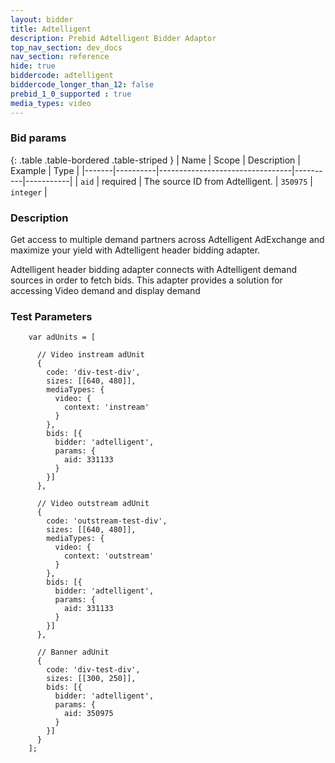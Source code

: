 ```yaml
---
layout: bidder
title: Adtelligent
description: Prebid Adtelligent Bidder Adaptor
top_nav_section: dev_docs
nav_section: reference
hide: true
biddercode: adtelligent
biddercode_longer_than_12: false
prebid_1_0_supported : true
media_types: video
---
```


### Bid params

{: .table .table-bordered .table-striped }
| Name  | Scope    | Description                     | Example  | Type      |
|-------|----------|---------------------------------|----------|-----------|
| `aid` | required | The source ID from Adtelligent. | `350975` | `integer` |


### Description
Get access to multiple demand partners across Adtelligent AdExchange and maximize your yield with Adtelligent header bidding adapter.

Adtelligent header bidding adapter connects with Adtelligent demand sources in order to fetch bids.
This adapter provides a solution for accessing Video demand and display demand

### Test Parameters
```
    var adUnits = [

      // Video instream adUnit
      {
        code: 'div-test-div',
        sizes: [[640, 480]],
        mediaTypes: {
          video: {
            context: 'instream'
          }
        },
        bids: [{
          bidder: 'adtelligent',
          params: {
            aid: 331133
          }
        }]
      },

      // Video outstream adUnit
      {
        code: 'outstream-test-div',
        sizes: [[640, 480]],
        mediaTypes: {
          video: {
            context: 'outstream'
          }
        },
        bids: [{
          bidder: 'adtelligent',
          params: {
            aid: 331133
          }
        }]
      },

      // Banner adUnit
      {
        code: 'div-test-div',
        sizes: [[300, 250]],
        bids: [{
          bidder: 'adtelligent',
          params: {
            aid: 350975
          }
        }]
      }
    ];
```
